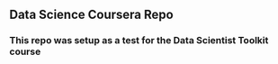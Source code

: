 ## Data Science Coursera Repo

### This repo was setup as a test for the Data Scientist Toolkit course